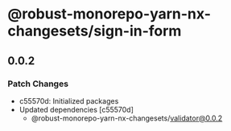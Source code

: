 # @robust-monorepo-yarn-nx-changesets/sign-in-form

## 0.0.2

### Patch Changes

- c55570d: Initialized packages
- Updated dependencies [c55570d]
  - @robust-monorepo-yarn-nx-changesets/validator@0.0.2
